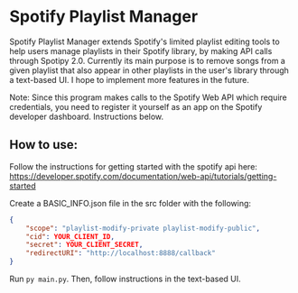 # Spotify Playlist Manager

Spotify Playlist Manager extends Spotify's limited playlist editing tools to help users manage playlists in their Spotify library, by making API calls through Spotipy 2.0. Currently its main purpose is to remove songs from a given playlist that also appear in other playlists in the user's library through a text-based UI. I hope to implement more features in the future.

Note: Since this program makes calls to the Spotify Web API which require credentials, you need to register it yourself as an app on the Spotify developer dashboard. Instructions below.

## How to use:

Follow the instructions for getting started with the spotify api here: https://developer.spotify.com/documentation/web-api/tutorials/getting-started

Create a BASIC_INFO.json file in the src folder with the following:

```json
{
    "scope": "playlist-modify-private playlist-modify-public",
    "cid": YOUR_CLIENT_ID,
    "secret": YOUR_CLIENT_SECRET,
    "redirectURI": "http://localhost:8888/callback"
}
```
Run `py main.py`. Then, follow instructions in the text-based UI.

